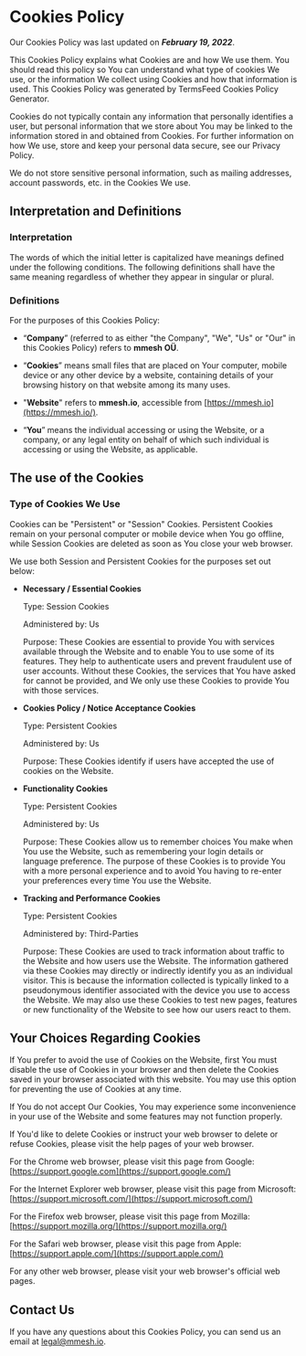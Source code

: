 # Cookies Policy

Our Cookies Policy was last updated on ***February 19, 2022***.

This Cookies Policy explains what Cookies are and how We use them. You should read this policy so You can understand what type of cookies We use, or the information We collect using Cookies and how that information is used. This Cookies Policy was generated by TermsFeed Cookies Policy Generator.

Cookies do not typically contain any information that personally identifies a user, but personal information that we store about You may be linked to the information stored in and obtained from Cookies. For further information on how We use, store and keep your personal data secure, see our Privacy Policy.

We do not store sensitive personal information, such as mailing addresses, account passwords, etc. in the Cookies We use.

## Interpretation and Definitions

### Interpretation

The words of which the initial letter is capitalized have meanings defined under the following conditions. The following definitions shall have the same meaning regardless of whether they appear in singular or plural.

### Definitions

For the purposes of this Cookies Policy:

- “**Company**” (referred to as either "the Company", "We", "Us" or "Our" in this Cookies Policy) refers to **mmesh OÜ**.

- “**Cookies**” means small files that are placed on Your computer, mobile device or any other device by a website, containing details of your browsing history on that website among its many uses.

- "**Website**" refers to **mmesh.io**, accessible from [https://mmesh.io](https://mmesh.io/).

- “**You**” means the individual accessing or using the Website, or a company, or any legal entity on behalf of which such individual is accessing or using the Website, as applicable.

## The use of the Cookies

### Type of Cookies We Use

Cookies can be "Persistent" or "Session" Cookies. Persistent Cookies remain on your personal computer or mobile device when You go offline, while Session Cookies are deleted as soon as You close your web browser.

We use both Session and Persistent Cookies for the purposes set out below:

- **Necessary / Essential Cookies**

  Type: Session Cookies

  Administered by: Us

  Purpose: These Cookies are essential to provide You with services available through the Website and to enable You to use some of its features. They help to authenticate users and prevent fraudulent use of user accounts. Without these Cookies, the services that You have asked for cannot be provided, and We only use these Cookies to provide You with those services.

- **Cookies Policy / Notice Acceptance Cookies**

  Type: Persistent Cookies

  Administered by: Us

  Purpose: These Cookies identify if users have accepted the use of cookies on the Website.

- **Functionality Cookies**

  Type: Persistent Cookies

  Administered by: Us

  Purpose: These Cookies allow us to remember choices You make when You use the Website, such as remembering your login details or language preference. The purpose of these Cookies is to provide You with a more personal experience and to avoid You having to re-enter your preferences every time You use the Website.

- **Tracking and Performance Cookies**

  Type: Persistent Cookies

  Administered by: Third-Parties

  Purpose: These Cookies are used to track information about traffic to the Website and how users use the Website. The information gathered via these Cookies may directly or indirectly identify you as an individual visitor. This is because the information collected is typically linked to a pseudonymous identifier associated with the device you use to access the Website. We may also use these Cookies to test new pages, features or new functionality of the Website to see how our users react to them.

## Your Choices Regarding Cookies

If You prefer to avoid the use of Cookies on the Website, first You must disable the use of Cookies in your browser and then delete the Cookies saved in your browser associated with this website. You may use this option for preventing the use of Cookies at any time.

If You do not accept Our Cookies, You may experience some inconvenience in your use of the Website and some features may not function properly.

If You'd like to delete Cookies or instruct your web browser to delete or refuse Cookies, please visit the help pages of your web browser.

For the Chrome web browser, please visit this page from Google:
[https://support.google.com](https://support.google.com/)

For the Internet Explorer web browser, please visit this page from Microsoft:
[https://support.microsoft.com/](https://support.microsoft.com/)

For the Firefox web browser, please visit this page from Mozilla:
[https://support.mozilla.org/](https://support.mozilla.org/)

For the Safari web browser, please visit this page from Apple:
[https://support.apple.com/](https://support.apple.com/)

For any other web browser, please visit your web browser's official web pages.

## Contact Us

If you have any questions about this Cookies Policy, you can send us an email at [legal@mmesh.io](mailto:legal@mmesh.io).
